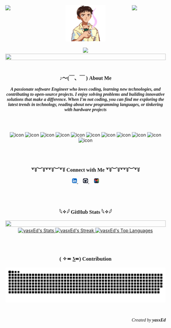 <div align="center">
    <img align="left" src="https://media3.giphy.com/media/HQp9pMIlKV6zQiBlBi/giphy.gif?cid=6c09b952erryymeydgktb979waq24m3symwhw7athn6w1qq7&ep=v1_internal_gif_by_id&rid=giphy.gif&ct=s" width="21%" style="display:inline;">
    <img align="right" src="https://media3.giphy.com/media/HQp9pMIlKV6zQiBlBi/giphy.gif?cid=6c09b952erryymeydgktb979waq24m3symwhw7athn6w1qq7&ep=v1_internal_gif_by_id&rid=giphy.gif&ct=s" width="21%" style="display:inline;">
    <img src="9429524d-18a3-4f17-b092-ae35c4682ac4_8c92ae4d-1e66-4d3d-8eea-0c71c39696ff.gif" alt="Welcome GIF" width="25%">
    <br><br>
    <img src="https://readme-typing-svg.herokuapp.com/?font=Poppins&size=35&center=true&vCenter=true&width=500&height=70&duration=4000&lines=Hi+There!+👋;+I'm+yasxEd!;" />
    <img src="https://i.imgur.com/dBaSKWF.gif" height="20" width="100%">
</div>

<br/>
<h3 align="center" style="font-family: Poppins;">♪～(￣、￣ ) About Me</h3>
<p align="center" style="font-family: Poppins;"><em><b>A passionate software Engineer  who loves coding, learning new technologies, and contributing to open-source projects. I enjoy solving problems and building innovative solutions that make a difference. When I'm not coding, you can find me exploring the latest trends in technology, reading about new programming languages, or tinkering with hardware projects</b></em></p>

<br><br>

<div align="center">
  <img src="https://techstack-generator.vercel.app/java-icon.svg" alt="icon" width="50" height="50" />
  <img src="https://techstack-generator.vercel.app/python-icon.svg" alt="icon" width="50" height="50" />
  <img src="https://techstack-generator.vercel.app/ts-icon.svg" alt="icon" width="50" height="50" />
  <img src="https://techstack-generator.vercel.app/js-icon.svg" alt="icon"width="50" height="50" />
  <img src="https://techstack-generator.vercel.app/react-icon.svg" alt="icon" width="50" height="50" />
  <img src="https://techstack-generator.vercel.app/mysql-icon.svg" alt="icon" width="50" height="50" />
  <img src="https://techstack-generator.vercel.app/aws-icon.svg" alt="icon" width="50" height="50" />
  <img src="https://techstack-generator.vercel.app/github-icon.svg" alt="icon" width="50" height="50" />
  <img src="https://techstack-generator.vercel.app/prettier-icon.svg" alt="icon" width="50" height="50" />
  <img src="https://techstack-generator.vercel.app/restapi-icon.svg" alt="icon" width="50" height="50" />
  <img src="https://techstack-generator.vercel.app/graphql-icon.svg" alt="icon" width="50" height="50" />
</div>

<br><br>

<h3 align="center" style="font-family: Poppins;">꒷꒦︶꒦꒷꒷꒦︶꒷꒦  Connect with Me  ꒷꒦︶꒦꒷꒷꒦︶꒷꒦</h3>
<p align="center">
    <a href="https://www.linkedin.com/in/">
        <img src="https://raw.githubusercontent.com/tandpfun/skill-icons/65dea6c4eaca7da319e552c09f4cf5a9a8dab2c8/icons/LinkedIn.svg" width="3%" alt="LinkedIn"/>
    </a>
        &nbsp;&nbsp;&nbsp;
    <a href="https://github.com/yasxEd">
        <img src="https://raw.githubusercontent.com/tandpfun/skill-icons/65dea6c4eaca7da319e552c09f4cf5a9a8dab2c8/icons/Github-Dark.svg" width="3% alt="GitHub"/>
    </a>
        &nbsp;&nbsp;&nbsp;
    <a href="mailto:">
        <img src="https://raw.githubusercontent.com/tandpfun/skill-icons/65dea6c4eaca7da319e552c09f4cf5a9a8dab2c8/icons/Gmail-Dark.svg" width="3% alt="Email"/>
    </a>
</p>

<br><br>
<h3 align="center" style="font-family: Poppins;">𓆩✧︎𓆪 GitHub Stats 𓆩✧︎𓆪</h3>
<img src="https://i.imgur.com/dBaSKWF.gif" height="20" width="100%">
<div align="center">
    <a href="https://github-readme-stats.vercel.app">
        <img src="https://github-readme-stats.vercel.app/api?username=yasxEd&theme=dark&show_icons=true&hide_border=true&count_private=true" alt="yasxEd's Stats" height="120"/>
    </a>
    <a href="https://github-readme-streak-stats.herokuapp.com">
        <img src="https://github-readme-streak-stats.herokuapp.com/?user=yasxEd&theme=dark&hide_border=true" alt="yasxEd's Streak" height="120"/>
    </a>
    <a href="https://github-readme-stats.vercel.app/api/top-langs/?username=yasxEd&theme=dark&show_icons=true&hide_border=true&layout=compact">
        <img src="https://github-readme-stats.vercel.app/api/top-langs/?username=yasxEd&theme=dark&show_icons=true&hide_border=true&layout=compact" alt="yasxEd's Top Languages" height="120"/>
    </a>
</div>

<br><br>

<h3 align="center" style="font-family: Poppins;">( ✧≖ ͜ʖ≖) Contribution </h3>
<p align="center">
  <img src="https://github.com/yasxEd/yasxEd/blob/output/github-snake-dark.svg" alt="snake gif">
</p>

<br>
<p align="right" style="font-family: Poppins;"><em>Created by <b>yasxEd</b></em></p>
